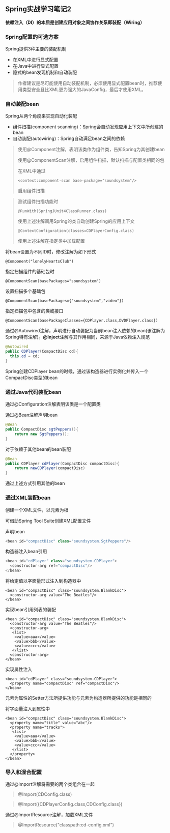 ## Spring实战学习笔记2

**依赖注入（DI）的本质是创建应用对象之间协作关系即装配（Wiring）**

### Spring配置的可选方案

Spring提供3种主要的装配机制

* 在XML中进行显式配置
* 在Java中进行显式配置
* 隐式的bean发现机制和自动装配

> 作者建议是尽可能使用自动装配机制，必须使用显式配置bean时，推荐使用类型安全且比XML更为强大的JavaConfig，最后才使用XML。

### 自动装配bean

Spring从两个角度来实现自动化装配

* 组件扫描(component scanning)：Spring会自动发现应用上下文中所创建的bean
* 自动装配(autowiring)：Spring自动满足bean之间的依赖

> 使用@Component注解，表明该类作为组件类，告知Spring为其创建bean
>
> 使用@ComponentScan注解，启用组件扫描，默认扫描与配置类相同的包
>
> 在XML中通过
>
> ```
> <context:component-scan base-package="soundsystem"/>
> ```
>
> 启用组件扫描

>测试组件扫描功能时
>
>```
>@RunWith(SpringJUnit4ClassRunner.class)
>```
>
>使用上述注解调用Spring的类自动创建Spring的应用上下文
>
>```
>@ContextConfiguration(classes=CDPlayerConfig.class)
>```
>
>使用上述注解在指定类中加载配置

将bean设置为不同ID时，修改注解为如下形式

```
@Component("lonelyHeartsClub")
```

指定扫描组件的基础包时

```
@ComponentScan(basePackages="soundsystem")
```

设置扫描多个基础包

```
@ComponentScan(basePackages={"soundsystem","video"})
```

指定扫描包中包含的类或接口

```
@ComponentScan(basePackageClasses={CDPlayer.class,DVDPlayer.class})
```

通过@Autowired注解，声明进行自动装配为当前bean注入依赖的bean(该注解为Spring特有注解)。**@Inject**注解与其作用相同，来源于Java依赖注入规范

```java
@Autowired
public CDPlayer(CompactDisc cd){
  this.cd = cd;
}
```

Spring创建CDPlayer bean的时候，通过该构造器进行实例化并传入一个CompactDisc类型的bean

### 通过Java代码装配bean

通过@Configuration注解表明该类是一个配置类

通过@Bean注解声明bean

```java
@Bean
public CompactDisc sgtPeppers(){
    return new SgtPeppers();
}
```

对于依赖于其他bean的bean装配

```java
@Bean
public CDPlayer cdPlayer(CompactDisc compactDisc){
    return newCDPlayer(compactDisc)
}
```

通过上述方式引用其他的bean

### 通过XML装配bean

创建一个XML文件，以<beans>元素为根

可借助Spring Tool Suite创建XML配置文件

声明bean

```java
<bean id="compactDisc" class="soundsystem.SgtPeppers"/>
```

构造器注入bean引用

```java
<bean id="cdPlayer" class="soundsystem.CDPlayer">
  <constructor-arg ref="compactDisc"/>
</bean>
```

将给定值以字面量形式注入到构造器中

```
<bean id="compactDisc" class="soundsystem.BlankDisc">
  <constructor-arg value="The Beatles"/>
</bean>
```

实现bean引用列表的装配

```
<bean id="compactDisc" class="soundsystem.BlankDisc">
  <constructor-arg value="The Beatles"/>
  <constructor-arg>
   <list>
    <value>aaa</value>
    <value>bbb</value>
    <value>ccc</value>
   </list>
  <constructor-arg>   
</bean>
```

实现属性注入

```
<bean id="cdPlayer" class="soundsystem.CDPlayer">
  <property name="compactDisc" ref="compactDisc"/>
</bean>
```

<property>元素为属性的Setter方法所提供功能与<constructor-arg>元素为构造器所提供的功能是相同的

将字面量注入到属性中

```
<bean id="compactDisc" class="soundsystem.BlankDisc">
  <property name="title" value="abc"/>
  <property name="tracks">
   <list>
    <value>aaa</value>
    <value>bbb</value>
    <value>ccc</value>
   </list>
  </property>   
</bean>
```

### 导入和混合配置

通过@Import注解将需要的两个类组合在一起

>@Import(CDConfig.class)

>@Import({CDPlayerConfig.class,CDConfig.class})

通过@ImportResource注解，加载XML文件

> @ImportResource("classpath:cd-config.xml")
